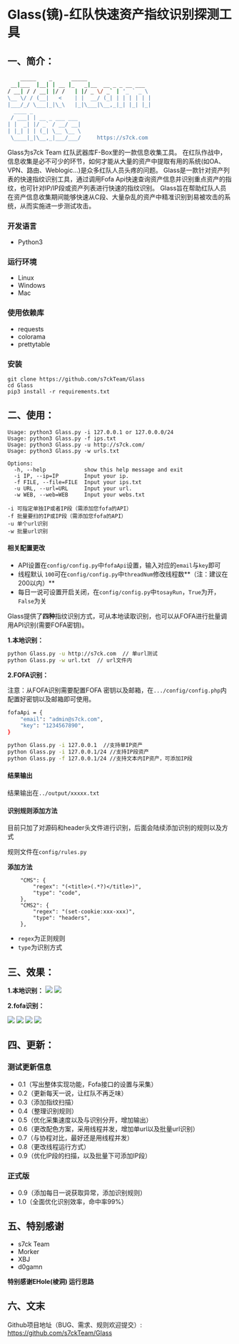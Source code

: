 # Glass(镜)-红队快速资产指纹识别探测工具

## 一、简介：

```bash
    _____    _      _____                    
 __|___  |__| | __ |_   _|__  __ _ _ __ ___  
/ __| / / __| |/ /   | |/ _ \/ _` | '_ ` _ \ 
\__ \/ / (__|   <    | |  __/ (_| | | | | | |
|___/_/ \___|_|\_\   |_|\___|\__,_|_| |_| |_|
  ____ _               
 / ___| | __ _ ___ ___ 
| |  _| |/ _` / __/ __|
| |_| | | (_| \__ \__ \
 \____|_|\__,_|___/___/ 	https://s7ck.com    
```


Glass为s7ck Team 红队武器库F-Box里的一款信息收集工具。
在红队作战中，信息收集是必不可少的环节，如何才能从大量的资产中提取有用的系统(如OA、VPN、路由、Weblogic...)是众多红队人员头疼的问题。
Glass是一款针对资产列表的快速指纹识别工具，通过调用Fofa Api快速查询资产信息并识别重点资产的指纹，也可针对IP/IP段或资产列表进行快速的指纹识别。
Glass旨在帮助红队人员在资产信息收集期间能够快速从C段、大量杂乱的资产中精准识别到易被攻击的系统，从而实施进一步测试攻击。

### 开发语言

* Python3

### 运行环境

* Linux
* Windows
* Mac

### 使用依赖库

* requests
* colorama
* prettytable


### 安装
	git clone https://github.com/s7ckTeam/Glass
	cd Glass
	pip3 install -r requirements.txt


## 二、使用：

```
Usage: python3 Glass.py -i 127.0.0.1 or 127.0.0.0/24
Usage: python3 Glass.py -f ips.txt
Usage: python3 Glass.py -u http://s7ck.com/
Usage: python3 Glass.py -w urls.txt

Options:
  -h, --help            show this help message and exit
  -i IP, --ip=IP        Input your ip.
  -f FILE, --file=FILE  Input your ips.txt
  -u URL, --url=URL     Input your url.
  -w WEB, --web=WEB     Input your webs.txt

-i 可指定单独IP或者IP段（需添加您fofa的API）
-f 批量要扫的IP或IP段（需添加您fofa的API）
-u 单个url识别
-w 批量url识别
```
#### 相关配置更改

* API设置在`config/config.py`中`fofaApi`设置，输入对应的`email`与`key`即可
* 线程默认 `100`可在`config/config.py`中`threadNum`修改线程数**（注：建议在200以内）**
* 每日一说可设置开启关闭，在`config/config.py`中`tosayRun`，`True`为开，`False`为关

 
Glass提供了**四种**指纹识别方式，可从本地读取识别，也可以从FOFA进行批量调用API识别(需要FOFA密钥)。

**1.本地识别：**

```bash
python Glass.py -u http://s7ck.com  // 单url测试
python Glass.py -w url.txt  // url文件内

```

**2.FOFA识别：**

注意：从FOFA识别需要配置FOFA 密钥以及邮箱，在`.../config/config.php`内配置好密钥以及邮箱即可使用。

```bash
fofaApi = {
    "email": "admin@s7ck.com",
    "key": "1234567890",
}
```

```bash
python Glass.py -i 127.0.0.1  //支持单IP资产
python Glass.py -i 127.0.0.1/24 //支持IP段资产
python Glass.py -f 127.0.0.1/24 //支持文本内IP资产，可添加IP段

```

#### 结果输出

结果输出在`../output/xxxxx.txt`

#### 识别规则添加方法

目前只加了对源码和header头文件进行识别，后面会陆续添加识别的规则以及方式

规则文件在`config/rules.py`

**添加方法**

```
    "CMS": {
        "regex": "(<title>(.*?)</title>)",
        "type": "code",
    },
    "CMS2": {
        "regex": "(set-cookie:xxx-xxx)",
        "type": "headers",
    },
```

* `regex`为正则规则
* `type`为识别方式


## 三、效果：

**1.本地识别：**
![](./Image/u1.png)
![](./Image/u2.png)

**2.fofa识别：**

![](./Image/c0.png)
![](./Image/c1.png)
![](./Image/c2.png)
![](./Image/Glass.gif)
## 四、更新：
### 测试更新信息

- 0.1（写出整体实现功能，Fofa接口的设置与采集）
- 0.2（更新每天一说，让红队不再乏味）
- 0.3（添加指纹扫描）
- 0.4（整理识别规则）
- 0.5（优化采集速度以及与识别分开，增加输出）
- 0.6（更改配色方案，采用线程并发，增加单url以及批量url识别）
- 0.7（与协程对比，最好还是用线程并发）
- 0.8（更改线程运行方式）
- 0.9（优化IP段的扫描，以及批量下可添加IP段）

### 正式版

* 0.9（添加每日一说获取异常，添加识别规则）
* 1.0（全面优化识别效率，命中率99%）

## 五、特别感谢
* s7ck Team
*  Morker
* XBJ
* d0gamn

**特别感谢EHole(棱洞) 运行思路**

## 六、文末
Github项目地址（BUG、需求、规则欢迎提交）: https://github.com/s7ckTeam/Glass
